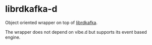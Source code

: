 # librdkafka-d

Object oriented wrapper on top of [librdkafka](https://github.com/edenhill/librdkafka).

The wrapper does not depend on vibe.d but supports its event based engine.
